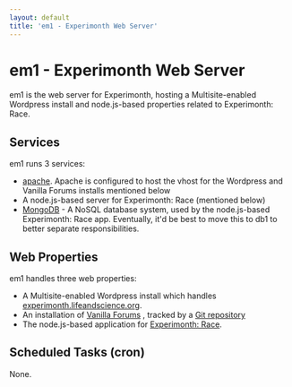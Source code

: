 ```yaml
---
layout: default
title: 'em1 - Experimonth Web Server'
---
```

# em1 - Experimonth Web Server

em1 is the web server for Experimonth, hosting a Multisite-enabled Wordpress install and node.js-based properties related to Experimonth: Race.

## Services ##

em1 runs 3 services:

* [apache](http://projects.apache.org/projects/http_server.html). Apache is configured to host the vhost for the Wordpress and Vanilla Forums installs mentioned below
* A node.js-based server for Experimonth: Race (mentioned below)
* [MongoDB](http://www.mongodb.org/) - A NoSQL database system, used by the node.js-based Experimonth: Race app. Eventually, it'd be best to move this to db1 to better separate responsibilities.

## Web Properties ##

em1 handles three web properties:

* A Multisite-enabled Wordpress install which handles [experimonth.lifeandscience.org](../sites/wordpress-experimonth.html).
* An installation of [Vanilla Forums](../sites/vanilla-forums.html) , tracked by a [Git repository](https://github.com/lifeandscience/Garden)
* The node.js-based application for [Experimonth: Race](../sites/node-experimonth.html).

## Scheduled Tasks (cron) ##

None.